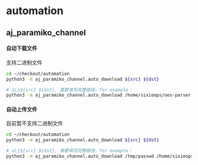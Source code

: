 # automation

## aj_paramiko_channel

#### 自动下载文件

支持二进制文件

```bash
cd ~/checkout/automation
python3 -m aj_paramiko_channel.auto_download ${src} ${dst}

# 以上${src} ${dst}, 需要填写完整路径，for example：
python3 -m aj_paramiko_channel.auto_download /home/sixieops/oes-parser.tgz /tmp/oes-parser.tgz
```

#### 自动上传文件

目前暂不支持二进制文件

```bash
cd ~/checkout/automation
python3 -m aj_paramiko_channel.auto_download ${src} ${dst}

# 以上${src} ${dst}, 需要填写完整路径，for example：
python3 -m aj_paramiko_channel.auto_download /tmp/passwd /home/sixieops/passwd
```
